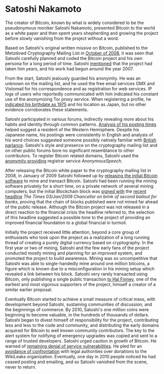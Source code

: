 # Satoshi Nakamoto

The creator of Bitcoin, known by what is widely considered to be the pseudonymous moniker Satoshi Nakamoto, presented Bitcoin to the world as a white paper and then spent years shepherding and growing the project before slowly vanishing from the project without a word.

Based on Satoshi's original written missive on Bitcoin, published to the Metzdowd Cryptography Mailing List in [October of 2008](http://satoshi.nakamotoinstitute.org/emails/cryptography/1/), it was seen that Satoshi carefully planned and coded the Bitcoin project and his own persona for a long period of time. Satoshi [mentioned](http://satoshi.nakamotoinstitute.org/emails/cryptography/15/) that the project had taken him years, and his work had begun around the year 2007.

From the start, Satoshi jealously guarded his anonymity. He was an unknown on the mailing list, and he used the free email services GMX and Vistomail for his correspondence and as registration for web services. IP logs of users who reportedly communicated with him indicated his constant use of the anonymizing Tor proxy service. When registering a profile, he [indicated his birthdate as 1975](https://www.reddit.com/r/Bitcoin/comments/229qvr/happy_birthday_satoshi_nakamoto/) and his location as Japan, but no other evidence corroborates these statements.

Satoshi participated in various forums, indirectly revealing more about his habits and identity through common patterns. [Analysis of his posting times](https://bitcointalk.org/index.php?topic=37743.0) helped suggest a resident of the Western Hemisphere. Despite his Japanese name, his postings were consistently in English and analysis of his word choices suggested someone possibly natively familiar with [British parlance](https://bitcointalk.org/index.php?topic=234.msg1976#msg1976). Satoshi's style and presence on the cryptography mailing list and on other public forums bore no significant resemblance to other contributors. To register Bitcoin related domains, Satoshi used the [anonymity providing](https://bitcointalk.org/index.php?topic=5951.msg87599#msg87599) registrar service *AnonymousSpeech*.

After releasing the Bitcoin white paper to the cryptography mailing list in 2008, in January of 2009 Satoshi followed up by [releasing the initial Bitcoin software](http://p2pfoundation.ning.com/forum/topics/bitcoin-open-source) to mine and transact Bitcoin. Satoshi had been running the mining software privately for a short time, on a private network of several mining computers, but the initial Blockchain block was [signed with](https://tradeblock.com/bitcoin/tx/4a5e1e4baab89f3a32518a88c31bc87f618f76673e2cc77ab2127b7afdeda33b) the [recent headline](https://web.archive.org/web/20140309004338/http://uk.reuters.com/article/2009/01/03/idUKPTIP32510920090103) *The Times 03/Jan/2009 Chancellor on brink of second bailout for banks*, proving that the chain of blocks published were not mined far ahead of the public release. Although the Bitcoin project was not released in a direct reaction to the financial crisis the headline referred to, the selection of this headline suggested a possible tone to the project of providing an improved financial foundation to a global financial in turmoil.

Initially the project received little attention, beyond a core group of enthusiasts who took upon the project as a realization of a long running thread of creating a purely digital currency based on cryptography. In the first year or two of mining, Satoshi and the few early fans of the project conducted mostly mining and planning for an improved system, and promoted the project to build awareness. Mining was so uncompetitive that Satoshi was able to single-handedly mine around one million bitcoins, a figure which is known due to a misconfiguration in his mining setup which revealed a link between his block. Satoshi very rarely transacted using Bitcoin, only publishing a single public transaction [to Hal Finney](https://bitcointalk.org/index.php?topic=155054.0), one of the earliest and most vigorous supporters of the project, himself a creator of a similar earlier proposal.

Eventually Bitcoin started to achieve a small measure of critical mass, with development beyond Satoshi, sustaining communities of discussion, and the beginnings of commerce. By 2010, Satoshi's one million coins were beginning to become valuable, in the hundreds of thousands of dollars. Satoshi began to divest himself of responsibility for the project, contributing less and less to the code and community, and distributing the early domains acquired for Bitcoin to well known community contributors. The key to the alert system for notifying of emergency upgrades was copied and sent to a range of trusted developers. Satoshi urged caution in growth of Bitcoin. He warned of [remaining denial of service vulnerabilities](https://bitcointalk.org/index.php?topic=2228.msg29479#msg29479). He pled for an [avoidance of confrontation](https://bitcointalk.org/index.php?topic=2216.msg29280#msg29280) with legal authorities over donations to the WikiLeaks organization. Eventually, one day in 2010 people noticed he had ceased posting and emailing, and so Satoshi vanished from the scene, never to return.

